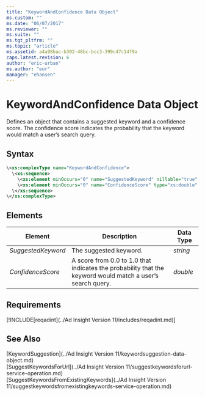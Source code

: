 ```yaml
---
title: "KeywordAndConfidence Data Object"
ms.custom: ""
ms.date: "06/07/2017"
ms.reviewer: ""
ms.suite: ""
ms.tgt_pltfrm: ""
ms.topic: "article"
ms.assetid: a4a98bac-b302-48bc-bcc3-399c47c14f9a
caps.latest.revision: 6
author: "eric-urban"
ms.author: "eur"
manager: "ehansen"
---
```

# KeywordAndConfidence Data Object
Defines an object that contains a suggested keyword and a confidence score. The confidence score indicates the probability that the keyword would match a user’s search query.

## Syntax

```xml
\<xs:complexType name="KeywordAndConfidence">
  \<xs:sequence>
    \<xs:element minOccurs="0" name="SuggestedKeyword" nillable="true" type="xs:string" />
    \<xs:element minOccurs="0" name="ConfidenceScore" type="xs:double" />
  \</xs:sequence>
\</xs:complexType>
```

## <a name="Elements"></a>Elements

|Element|Description|Data Type|
|-----------|---------------|-------------|
|*SuggestedKeyword*|The suggested keyword.|*string*|
|*ConfidenceScore*|A score from 0.0 to 1.0 that indicates the probability that the keyword would match a user’s search query.|*double*|

## Requirements
[!INCLUDE[reqadint](../Ad Insight Version 11/includes/reqadint.md)]
## See Also
[KeywordSuggestion](../Ad Insight Version 11/keywordsuggestion-data-object.md)  
[SuggestKeywordsForUrl](../Ad Insight Version 11/suggestkeywordsforurl-service-operation.md)  
[SuggestKeywordsFromExistingKeywords](../Ad Insight Version 11/suggestkeywordsfromexistingkeywords-service-operation.md)  

